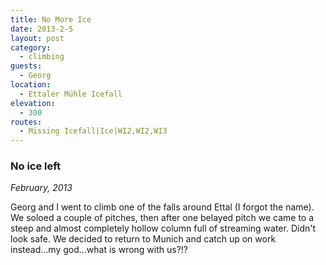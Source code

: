 ```yaml
---
title: No More Ice
date: 2013-2-5
layout: post
category:
  - climbing
guests:
  - Georg
location:
  - Ettaler Mühle Icefall
elevation:
  - 300
routes:
  - Missing Icefall|Ice|WI2,WI2,WI3
---
```


### No ice left
_February, 2013_

Georg and I went to climb one of the falls around Ettal (I forgot the name). We soloed a couple of pitches, then after one belayed pitch we came to a steep and almost completely hollow column full of streaming water. Didn't look safe. We decided to return to Munich and catch up on work instead...my god...what is wrong with us?!?
